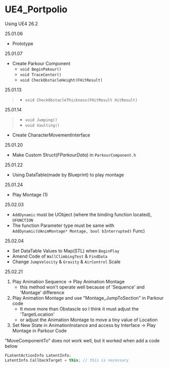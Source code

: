 # UE4_Portpolio
 Using UE4 26.2

25.01.06
- Prototype

25.01.07
- Create Parkour Component
	- `void BeginPakour()`
	- `void TraceCenter()`
	- `void CheckObstacleHeight(FHitResult)`

25.01.13
> - `void CheckObstacleThickness(FHitResult HitResult)`

25.01.14
>- `void Jumping()`
>- `void Vaulting()`
- Create CharacterMovementInterface

25.01.20
- Make Custom Struct(*FParkourData*) in `ParkourComponent.h` 

25.01.22
- Using DataTable(made by Blueprint) to play montage

25.01.24
- Play Montage (1)

25.02.03
- `AddDynamic` must be UObject (where the binding function located), `UFUNCTION`
- The function Parameter type must be same with `AddDynamic(UAnimMontage* Montage, bool bInterrupted)` Func)

25.02.04
- Set DataTable Values to Map(STL) when `BeginPlay`
- Amend Code of `WallClimbingTest` & `FindData`
- Change `JumpVelocity` & `Gravity` & `AirControl` Scale

25.02.21
1. Play Animation Sequence $\rightarrow$ Play Animation Montage
	- this method won't operate well because of 'Sequence' and 'Montage' difference
2. Play Animation Montage and use "Montage_JumpToSection" in Parkour code
	 - It move more than Obstascle so I think it must adjust the 'TargetLocation'
	 - or adjust the Animation Montage to move a tiny value of Location
3. Set New State in AnimationInstance and access by Interface $\rightarrow$ Play Montage in Parkour Code

"MoveComponentTo" does not work well, but it worked when add a code below
```C++
FLatentActionInfo LatentInfo;
LatentInfo.CallbackTarget = this; // this is necessary
```
